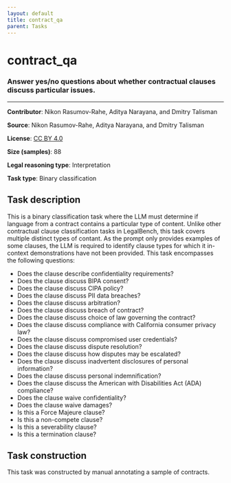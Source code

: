 ```yaml
---
layout: default
title: contract_qa
parent: Tasks
---
```

# contract_qa

### Answer yes/no questions about whether contractual clauses discuss particular issues.
---

**Contributor**: Nikon Rasumov-Rahe, Aditya Narayana, and Dmitry Talisman

**Source**: Nikon Rasumov-Rahe, Aditya Narayana, and Dmitry Talisman

**License**: [CC BY 4.0](https://creativecommons.org/licenses/by/4.0/)

**Size (samples)**: 88

**Legal reasoning type**: Interpretation

**Task type**: Binary classification

## Task description

This is a binary classification task where the LLM must determine if language from a contract contains a particular type of content. Unlike other contractual clause classification tasks in LegalBench, this task covers multiple distinct types of contant. As the prompt only provides examples of some clauses, the LLM is required to identify clause types for which it in-context demonstrations have not been provided. This task encompasses the following questions:

- Does the clause describe confidentiality requirements?
- Does the clause discuss BIPA consent?
- Does the clause discuss CIPA policy?
- Does the clause discuss PII data breaches?
- Does the clause discuss arbitration?
- Does the clause discuss breach of contract?
- Does the clause discuss choice of law governing the contract?
- Does the clause discuss compliance with California consumer privacy law?
- Does the clause discuss compromised user credentials?
- Does the clause discuss dispute resolution?
- Does the clause discuss how disputes may be escalated?
- Does the clause discuss inadvertent disclosures of personal information?
- Does the clause discuss personal indemnification?
- Does the clause discuss the American with Disabilities Act (ADA) compliance?
- Does the clause waive confidentiality?
- Does the clause waive damages?
- Is this a Force Majeure clause?
- Is this a non-compete clause?
- Is this a severability clause?
- Is this a termination clause?

## Task construction

This task was constructed by manual annotating a sample of contracts.

